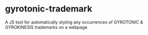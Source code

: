 # gyrotonic-trademark
A JS tool for automatically styling any occurrences of GYROTONIC &amp; GYROKINESIS trademarks on a webpage.
